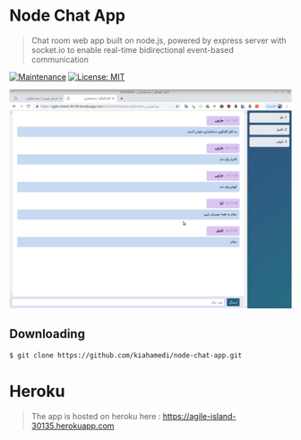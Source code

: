 # Node Chat App
> Chat room web app built on node.js, powered by express server with socket.io to enable real-time bidirectional event-based communication

[![Maintenance](https://img.shields.io/badge/Maintained%3F-yes-green.svg)](https://GitHub.com/Naereen/StrapDown.js/graphs/commit-activity)
[![License: MIT](https://img.shields.io/badge/License-MIT-yellow.svg)](https://opensource.org/licenses/MIT)
<!-- [![Packagist](https://img.shields.io/packagist/v/symfony/symfony.svg)]() -->

![alt text](https://raw.githubusercontent.com/kiahamedi/node-chat-app/master/Screenshot_2019-04-05_21-48-57.png)

## Downloading
```bash
$ git clone https://github.com/kiahamedi/node-chat-app.git
```

# Heroku 
> The app is hosted on heroku here : https://agile-island-30135.herokuapp.com
